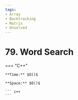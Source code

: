 ```yaml
---
tags:
- Array
- Backtracking
- Matrix
- Unsolved
---
```



# 79. Word Search

=== "C++"

    **Time:** $O()$

    **Space:** $O()$

    ``` c++
    ```